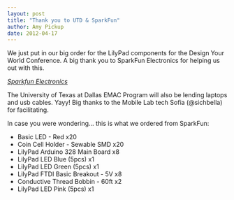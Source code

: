 ```yaml
---
layout: post
title: "Thank you to UTD & SparkFun"
author: Amy Pickup
date: 2012-04-17
---
```

We just put in our big order for the LilyPad components for the Design Your World Conference. A big thank you to SparkFun Electronics for helping us out with this.

*[Sparkfun Electronics](http://www.sparkfun.com/marcomm/SF-Logo-2C-PC-%C2%AE.jpg)*

The University of Texas at Dallas EMAC Program will also be lending laptops and usb cables. Yayy! Big thanks to the Mobile Lab tech Sofia (@sichbella) for facilitating.

In case you were wondering... this is what we ordered from SparkFun:
* Basic LED - Red x20
* Coin Cell Holder - Sewable SMD x20
* LilyPad Arduino 328 Main Board x8
* LilyPad LED Blue (5pcs) x1
* LilyPad LED Green (5pcs) x1
* LilyPad FTDI Basic Breakout - 5V x8
* Conductive Thread Bobbin - 60ft x2
* LilyPad LED Pink (5pcs) x1